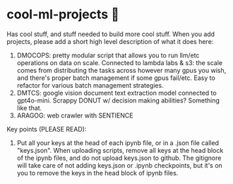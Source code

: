 # cool-ml-projects 🚀

Has cool stuff, and stuff needed to build more cool stuff. When you add projects, please add a short high level description of what it does here:

1. DMOCOPS: pretty modular script that allows you to run llm/etc operations on data on scale. Connected to lambda labs & s3: the scale comes from distributing the tasks across however many gpus you wish, and there's proper batch management if some gpus fail/etc. Easy to refactor for various batch management strategies.
2. DMTCS: google vision document text extraction model connected to gpt4o-mini. Scrappy DONUT w/ decision making abilities? Something like that.
3. ARAGOG: web crawler with SENTIENCE

Key points (PLEASE READ):

1. Put all your keys at the head of each ipynb file, or in a .json file called "keys.json". When uploading scripts, remove all keys at the head block of the ipynb files, and do not upload keys.json to github. The gitignore will take care of not adding keys.json or .ipynb checkpoints, but it's on you to remove the keys in the head block of ipynb files.
